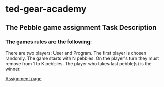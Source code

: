 # ted-gear-academy
## The Pebble game assignment Task Description

### The games rules are the following:

   There are two players: User and Program. The first player is chosen randomly.
   The game starts with N pebbles.
   On the player's turn they must remove from 1 to K pebbles.
   The player who takes last pebble(s) is the winner.

[Assignment page](https://academy.gear.foundation/courses/take/basic_course/assignments/52492821-exam)
